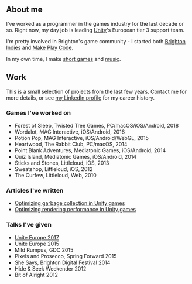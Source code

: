 ## About me

I've worked as a programmer in the games industry for the last decade or so. Right now, my day job is leading [Unity](http://unity3d.com/)'s European tier 3 support team.

I'm pretty involved in Brighton's game community - I started both [Brighton Indies](https://twitter.com/brightonindies) and [Make Play Code](https://twitter.com/makeplaycode).

In my own time, I make [short games](https://reallyfancy.itch.io/) and [music](https://fakemice.bandcamp.com/releases).

## Work

This is a small selection of projects from the last few years. Contact me for more details, or see [my LinkedIn profile](https://www.linkedin.com/in/kerryturner) for my career history.

### Games I've worked on

* Forest of Sleep, Twisted Tree Games, PC/macOS/iOS/Android, 2018
* Wordalot, MAG Interactive, iOS/Android, 2016
* Potion Pop, MAG Interactive, iOS/Android/WebGL, 2015
* Heartwood, The Rabbit Club, PC/macOS, 2014
* Point Blank Adventures, Mediatonic Games, iOS/Android, 2014
* Quiz Island, Mediatonic Games, iOS/Android, 2014
* Sticks and Stones, Littleloud, iOS, 2013
* Sweatshop, Littleloud, iOS, 2012
* The Curfew, Littleloud, Web, 2010

### Articles I've written

* [Optimizing garbage collection in Unity games](https://unity3d.com/learn/tutorials/temas/performance-optimization/optimizing-garbage-collection-unity-games?playlist=44069)
* [Optimizing rendering performance in Unity games](https://unity3d.com/learn/tutorials/topics/performance-optimization/optimizing-graphics-rendering-unity-games?playlist=44069)

### Talks I've given

* [Unite Europe 2017](https://www.youtube.com/watch?v=1e5WY2qf600)
* Unite Europe 2015
* Mild Rumpus, GDC 2015
* Pixels and Prosecco, Spring Forward 2015
* She Says, Brighton Digital Festival 2014
* Hide & Seek Weekender 2012
* Bit of Alright 2012
